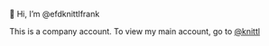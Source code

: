 👋 Hi, I’m @efdknittlfrank

This is a company account. To view my main account, go to [@knittl](https://github.com/knittl)
